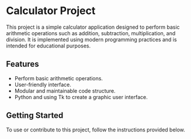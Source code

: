 # Calculator Project

This project is a simple calculator application designed to perform basic arithmetic operations such as addition, subtraction, multiplication, and division. It is implemented using modern programming practices and is intended for educational purposes.

## Features

- Perform basic arithmetic operations.
- User-friendly interface.
- Modular and maintainable code structure.
- Python and using Tk to create a graphic user interface.

## Getting Started

To use or contribute to this project, follow the instructions provided below.

